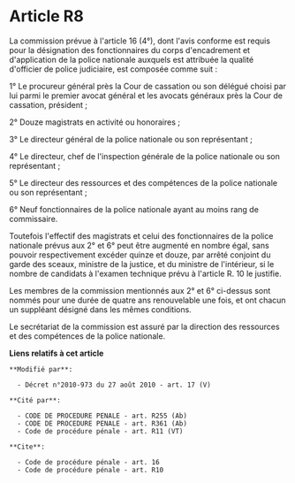 # Article R8

La commission prévue à l'article 16 (4°), dont l'avis conforme est requis pour la désignation des fonctionnaires du corps
d'encadrement et d'application de la police nationale auxquels est attribuée la qualité d'officier de police judiciaire, est
composée comme suit : 

1° Le procureur général près la Cour de cassation ou son délégué choisi par lui parmi le premier avocat général et les
avocats généraux près la Cour de cassation, président ; 

2° Douze magistrats en activité ou honoraires ; 

3° Le directeur général de la police nationale ou son représentant ; 

4° Le directeur, chef de l'inspection générale de la police nationale ou son représentant ; 

5° Le       directeur des ressources et des compétences de la police nationale  ou son représentant ; 

6° Neuf fonctionnaires de la police nationale ayant au moins rang de commissaire. 

Toutefois l'effectif des magistrats et celui des fonctionnaires de la police nationale prévus aux 2° et 6° peut être augmenté
en nombre égal, sans pouvoir respectivement excéder quinze et douze, par arrêté conjoint du garde des sceaux, ministre de la
justice, et du ministre de l'intérieur, si le nombre de candidats à l'examen technique prévu à l'article R. 10 le justifie. 

Les membres de la commission mentionnés aux 2° et 6° ci-dessus sont nommés pour une durée de quatre ans renouvelable une
fois, et ont chacun un suppléant désigné dans les mêmes conditions. 

Le secrétariat de la commission est assuré par la direction des ressources et des compétences de la police nationale.

**Liens relatifs à cet article**

	**Modifié par**:

	  - Décret n°2010-973 du 27 août 2010 - art. 17 (V)

	**Cité par**:

	  - CODE DE PROCEDURE PENALE - art. R255 (Ab)
	  - CODE DE PROCEDURE PENALE - art. R361 (Ab)
	  - Code de procédure pénale - art. R11 (VT)

	**Cite**:

	  - Code de procédure pénale - art. 16
	  - Code de procédure pénale - art. R10
